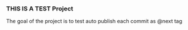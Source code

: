 ### THIS IS A TEST Project

The goal of the project is to test auto publish each commit as @next tag